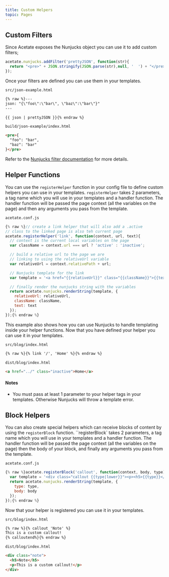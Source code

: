 ```yaml
---
title: Custom Helpers
topic: Pages
---
```


## Custom Filters

Since Acetate exposes the Nunjucks object you can use it to add custom filters;

```js
acetate.nunjucks.addFilter('prettyJSON', function(str){
  return "<pre>" + JSON.stringify(JSON.parse(str),null, '  ') + "</pre>";
});
```

Once your filters are defined you can use them in your templates.

<code class="filename">src/json-example.html</code>
```html
{% raw %}---
json: "{\"foo\":\"bar\", \"baz\":\"bar\"}"
---

{{ json | prettyJSON }}{% endraw %}
```

<code class="filename">build/json-example/index.html</code>
```html
<pre>{
  "foo": "bar",
  "baz": "bar"
}</pre>
```

Refer to the [Nunjucks filter documentation](https://mozilla.github.io/nunjucks/templating.html#filters) for more details.

## Helper Functions

You can use the `registerHelper` function in your config file to define custom helpers you can use in your templates. `registerHelper` takes 2 parameters, a tag name which you will use in your templates and a handler function. The handler function will be passed the page context (all the variables on the page) and then any arguments you pass from the template.

<code class="filename">acetate.conf.js</code>

```js
{% raw %}// create a link helper that will also add a .active 
// class to the linked page is also teh current page
acetate.registerHelper('link', function(context, url, text){
  // context is the current local variables on the page
  var className = context.url === url ? 'active' : 'inactive';

  // build a relative url to the page we are
  // linking to using the relativeUrl variable
  var relativeUrl = context.relativePath + url;

  // Nunjucks template for the link
  var template = '<a href="{{relativeUrl}}" class="{{className}}">{{text}}</a>';

  // finally render the nunjucks string with the variables
  return acetate.nunjucks.renderString(template, {
    relativeUrl: relativeUrl,
    className: className,
    text: text
  });
});{% endraw %}
```

This example also shows how you can use Nunjucks to handle templating inside your helper functions. Now that you have defined your helper you can use it in your templates.

<code class="filename">src/blog/index.html</code>
```html
{% raw %}{% link '/', 'Home' %}{% endraw %}
```

<code class="filename">dist/blog/index.html</code>
```html
<a href="../" class="inactive">Home</a>
```

#### Notes

* You must pass at least 1 parameter to your helper tags in your templates. Otherwise Nunjucks will throw a template error.

## Block Helpers

You can also create special helpers which can receive blocks of content by using the `registerBlock` function. ``registerBlock` takes 2 parameters, a tag name which you will use in your templates and a handler function. The handler function will be passed the page context (all the variables on the page) then the body of your block, and finally any arguments you pass from the template.

<code class="filename">acetate.conf.js</code>

```js
{% raw %}acetate.registerBlock('callout', function(context, body, type){
  var template = '<div class="callout {{type|lower}}"><p><h5>{{type}}</h5>{{body}}</p></div>';
  return acetate.nunjucks.renderString(template, {
    type: type,
    body: body
  });
});{% endraw %}
```

Now that your helper is registered you can use it in your templates.

<code class="filename">src/blog/index.html</code>
```html
{% raw %}{% callout 'Note' %}
This is a custom callout!
{% calloutend%}{% endraw %}
```

<code class="filename">dist/blog/index.html</code>
```html
<div class="note">
  <h5>Note</h5>
  <p>This is a custom callout!</p>
</div>
```